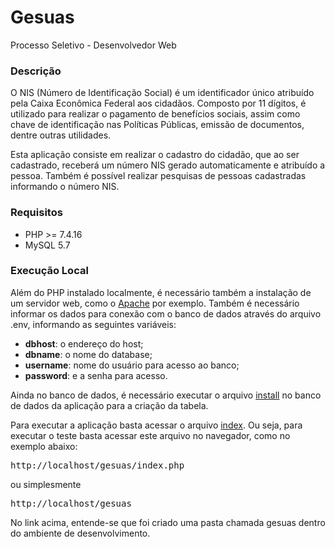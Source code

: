 # Gesuas
Processo Seletivo - Desenvolvedor Web

### Descrição
O NIS (Número de Identificação Social) é um identificador único atribuído pela Caixa Econômica Federal aos cidadãos. Composto por 11 dígitos, é utilizado para realizar o pagamento de benefícios sociais, assim como chave de identificação nas Políticas Públicas, emissão de documentos, dentre outras utilidades. 

Esta aplicação consiste em realizar o cadastro do cidadão, que ao ser cadastrado, receberá um número NIS gerado automaticamente e atribuído a pessoa. Também é possível realizar pesquisas de pessoas cadastradas informando o número NIS.

### Requisitos
<ul>
    <li>PHP >= 7.4.16</li>
    <li>MySQL 5.7</li>
</ul>

### Execução Local
Além do PHP instalado localmente, é necessário também a instalação de um servidor web, como o <a href="https://www.apache.org/" target="_blank">Apache</a> por exemplo. Também é necessário informar os dados para conexão com o banco de dados através do arquivo .env, informando as seguintes variáveis:

<ul>
    <li><b>dbhost</b>: o endereço do host;</li>
    <li><b>dbname</b>: o nome do database;</li>
    <li><b>username</b>: nome do usuário para acesso ao banco;</li>
    <li><b>password</b>: e a senha para acesso.</li>
</ul>

Ainda no banco de dados, é necessário executar o arquivo [install](install.sql) no banco de dados da aplicação para a criação da tabela.

Para executar a aplicação basta acessar o arquivo [index](index.php). Ou seja, para executar o teste basta acessar este arquivo no navegador, como no exemplo abaixo:

<pre>
http://localhost/gesuas/index.php
</pre>

ou simplesmente

<pre>
http://localhost/gesuas
</pre>

No link acima, entende-se que foi criado uma pasta chamada gesuas dentro do ambiente de desenvolvimento.
